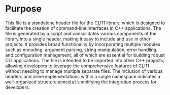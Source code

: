 # Purpose
This file is a standalone header file for the CLI11 library, which is designed to facilitate the creation of command-line interfaces in C++ applications. The file is generated by a script and consolidates various components of the library into a single header, making it easy to include and use in other projects. It provides broad functionality by incorporating multiple modules such as encoding, argument parsing, string manipulation, error handling, and configuration management, all of which are essential for building robust CLI applications. The file is intended to be imported into other C++ projects, allowing developers to leverage the comprehensive features of CLI11 without needing to manage multiple separate files. The inclusion of various headers and inline implementations within a single namespace indicates a well-organized structure aimed at simplifying the integration process for developers.
